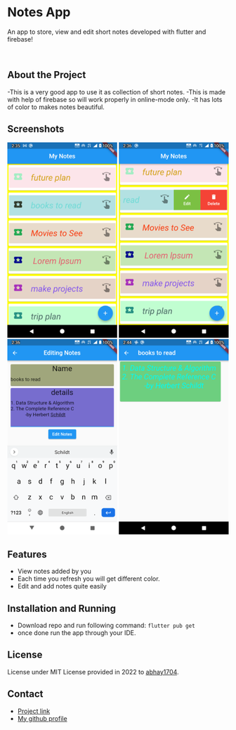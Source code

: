  <h1>Notes App</h1>
  
  <p>
    An app to store, view and edit short notes developed with flutter and firebase! 
  </p>
  
<br />

## About the Project
-This is a very good app to use it as collection of short notes.
-This is made with help of firebase so will work properly in online-mode only.
-It has lots of color to makes notes beautiful.

##  Screenshots

  <img src="https://github.com/abhay1704/notes_keeper/blob/master/android/app/src/main/res/screenshots/Screenshot_20220331-023528.png" width="250"/>
  <img src="https://github.com/abhay1704/notes_keeper/blob/master/android/app/src/main/res/screenshots/Screenshot_20220331-023628.png" width="250"/>
  <img src="https://github.com/abhay1704/notes_keeper/blob/master/android/app/src/main/res/screenshots/Screenshot_20220331-023659.png" width="250"/>
  <img src="https://github.com/abhay1704/notes_keeper/blob/master/android/app/src/main/res/screenshots/Screenshot_20220331-024409.png" width="250"/>

##  Features

- View notes added by you 
- Each time you refresh you will get different color.
- Edit and add notes quite easily

## Installation and Running

 - Download repo and run following command:
 `flutter pub get`  
 - once done run the app through your IDE.

## License

License under MIT License provided in 2022 to [abhay1704](https://github.com/abhay1704).

## Contact

- [Project link](https://github.com/abhay1704/notes_keeper)
- [My github profile](https://github.com/abhay1704)



